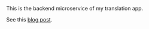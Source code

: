 This is the backend microservice of my translation app.

See this [blog post](https://blog.vlgdata.io/post/unlimited_translation_docker/).
